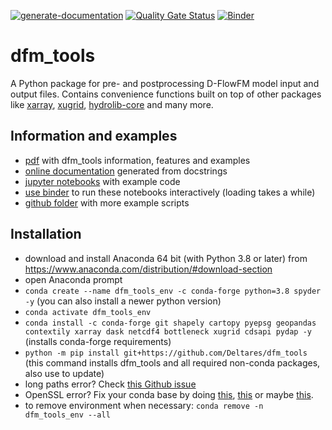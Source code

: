 [![generate-documentation](https://github.com/Deltares/dfm_tools/actions/workflows/generate-documentation.yml/badge.svg)](https://github.com/Deltares/dfm_tools/actions/workflows/generate-documentation.yml)
[![Quality Gate Status](https://sonarcloud.io/api/project_badges/measure?project=Deltares_dfm_tools&metric=alert_status)](https://sonarcloud.io/summary/new_code?id=Deltares_dfm_tools)
[![Binder](https://mybinder.org/badge_logo.svg)](https://mybinder.org/v2/gh/Deltares/dfm_tools/HEAD)

dfm_tools
=========

A Python package for pre- and postprocessing D-FlowFM model input and output files. Contains convenience functions built on top of other packages like [xarray](https://github.com/pydata/xarray), [xugrid](https://github.com/Deltares/xugrid), [hydrolib-core](https://github.com/Deltares/HYDROLIB-core) and many more.

Information and examples
--------
- [pdf](https://nbviewer.org/github/Deltares/dfm_tools/raw/pptx/docs/dfm_tools.pdf?flush_cache=true) with dfm_tools information, features and examples
- [online documentation](https://htmlpreview.github.io/?https://github.com/Deltares/dfm_tools/blob/main/docs/dfm_tools/index.html) generated from docstrings
- [jupyter notebooks](https://github.com/Deltares/dfm_tools/blob/main/notebooks) with example code
- [use binder](https://mybinder.org/v2/gh/Deltares/dfm_tools/HEAD) to run these notebooks interactively (loading takes a while)
- [github folder](https://github.com/Deltares/dfm_tools/tree/main/tests/examples) with more example scripts


Installation
--------
- download and install Anaconda 64 bit (with Python 3.8 or later) from https://www.anaconda.com/distribution/#download-section
- open Anaconda prompt
- ``conda create --name dfm_tools_env -c conda-forge python=3.8 spyder -y`` (you can also install a newer python version)
- ``conda activate dfm_tools_env``
- ``conda install -c conda-forge git shapely cartopy pyepsg geopandas contextily xarray dask netcdf4 bottleneck xugrid cdsapi pydap -y`` (installs conda-forge requirements)
- ``python -m pip install git+https://github.com/Deltares/dfm_tools`` (this command installs dfm_tools and all required non-conda packages, also use to update)
- long paths error? Check [this Github issue](https://github.com/Deltares/HYDROLIB-core/issues/327#issuecomment-1266534032)
- OpenSSL error? Fix your conda base by doing [this](https://github.com/conda/conda/issues/11795#issuecomment-1335666474), [this](https://github.com/conda/conda/issues/11795#issuecomment-1397929062) or maybe [this](https://github.com/conda/conda/issues/11982#issuecomment-1285538983).
- to remove environment when necessary: ``conda remove -n dfm_tools_env --all``
